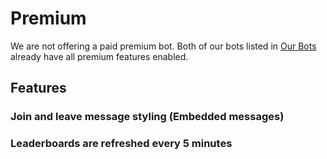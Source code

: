 # Premium

We are not offering a paid premium bot. Both of our bots listed in [Our Bots](/zh-CN/getting-started/our-bots.md) already have all premium features enabled.

## Features

### Join and leave message styling \(Embedded messages\)

### Leaderboards are refreshed every 5 minutes
